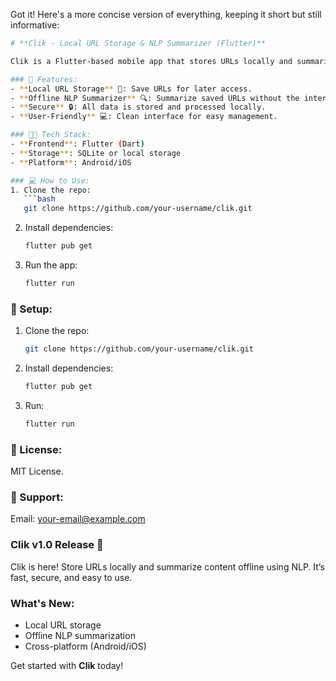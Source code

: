 Got it! Here's a more concise version of everything, keeping it short but still informative:

```bash
# **Clik - Local URL Storage & NLP Summarizer (Flutter)**

Clik is a Flutter-based mobile app that stores URLs locally and summarizes their content offline using NLP. Perfect for quick access and summarization without an internet connection.

### 🚀 Features:
- **Local URL Storage** 📂: Save URLs for later access.
- **Offline NLP Summarizer** 🔍: Summarize saved URLs without the internet.
- **Secure** 🔒: All data is stored and processed locally.
- **User-Friendly** 💻: Clean interface for easy management.

### 🧑‍💻 Tech Stack:
- **Frontend**: Flutter (Dart)
- **Storage**: SQLite or local storage
- **Platform**: Android/iOS

### 💻 How to Use:
1. Clone the repo: 
   ```bash
   git clone https://github.com/your-username/clik.git
   ```
2. Install dependencies:
   ```bash
   flutter pub get
   ```
3. Run the app:
   ```bash
   flutter run
   ```

### 🔧 Setup:
1. Clone the repo:
   ```bash
   git clone https://github.com/your-username/clik.git
   ```
2. Install dependencies:
   ```bash
   flutter pub get
   ```
3. Run:
   ```bash
   flutter run
   ```

### 📝 License:
MIT License.

### 📩 Support:
Email: your-email@example.com

### **Clik v1.0 Release** 🎉
Clik is here! Store URLs locally and summarize content offline using NLP. It’s fast, secure, and easy to use.

### What's New:
- Local URL storage
- Offline NLP summarization
- Cross-platform (Android/iOS)

Get started with **Clik** today!
```


